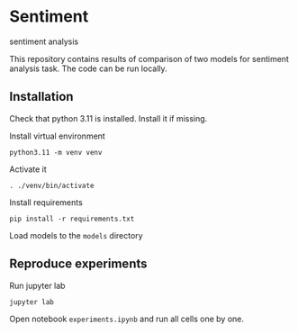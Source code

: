 # Sentiment
sentiment analysis

This repository contains results of comparison of two models for sentiment analysis task.
The code can be run locally.

## Installation
Check that python 3.11 is installed. Install it if missing.

Install virtual environment
```
python3.11 -m venv venv
```
Activate it
```
. ./venv/bin/activate
```
Install requirements
```
pip install -r requirements.txt
```
Load models to the `models` directory

## Reproduce experiments
Run jupyter lab
```
jupyter lab
```
Open notebook `experiments.ipynb` and run all cells one by one.
